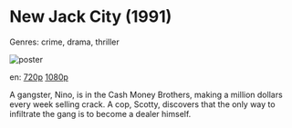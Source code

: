 # New Jack City (1991)

Genres: crime, drama, thriller

![poster](http://image.tmdb.org/t/p/w500/txv0O2JFb2FimlR3Afhzc1z2Gas.jpg)

en:
  [720p](magnet:?xt=urn:btih:C26B4780024A6EFD5069E90FAA3D1013CC70B22C&tr=udp://glotorrents.pw:6969/announce&tr=udp://tracker.opentrackr.org:1337/announce&tr=udp://torrent.gresille.org:80/announce&tr=udp://tracker.openbittorrent.com:80&tr=udp://tracker.coppersurfer.tk:6969&tr=udp://tracker.leechers-paradise.org:6969&tr=udp://p4p.arenabg.ch:1337&tr=udp://tracker.internetwarriors.net:1337)
  [1080p](magnet:?xt=urn:btih:3E3F7C9CFFFE096E133D21667E42D70B0A38C221&tr=udp://glotorrents.pw:6969/announce&tr=udp://tracker.opentrackr.org:1337/announce&tr=udp://torrent.gresille.org:80/announce&tr=udp://tracker.openbittorrent.com:80&tr=udp://tracker.coppersurfer.tk:6969&tr=udp://tracker.leechers-paradise.org:6969&tr=udp://p4p.arenabg.ch:1337&tr=udp://tracker.internetwarriors.net:1337)
  


A gangster, Nino, is in the Cash Money Brothers, making a million dollars every week selling crack. A cop, Scotty, discovers that the only way to infiltrate the gang is to become a dealer himself.